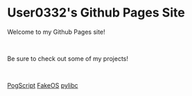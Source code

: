# User0332's Github Pages Site

Welcome to my Github Pages site!

<br/>

Be sure to check out some of my projects!

<br/>

[PogScript](PogScript)
[FakeOS](https://github.com/User0332/FakeOS)
[pylibc](https://github.com/User0332/pylibc)
